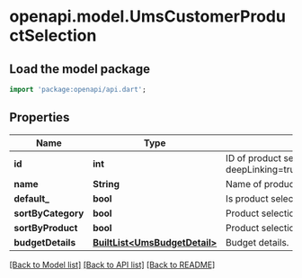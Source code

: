 # openapi.model.UmsCustomerProductSelection

## Load the model package
```dart
import 'package:openapi/api.dart';
```

## Properties
Name | Type | Description | Notes
------------ | ------------- | ------------- | -------------
**id** | **int** | ID of product selection, as retrievable from <a href=\"?deepLinking=true#/ProductSelection/GetByCustomerV1_6\">/api/ProductSelection</a> | [optional] 
**name** | **String** | Name of product selection | [optional] 
**default_** | **bool** | Is product selection the selected default? | [optional] 
**sortByCategory** | **bool** | Product selection to be sorted first by category | [optional] 
**sortByProduct** | **bool** | Product selection to be sorted first by product | [optional] 
**budgetDetails** | [**BuiltList&lt;UmsBudgetDetail&gt;**](UmsBudgetDetail.md) | Budget details. | [optional] 

[[Back to Model list]](../README.md#documentation-for-models) [[Back to API list]](../README.md#documentation-for-api-endpoints) [[Back to README]](../README.md)


